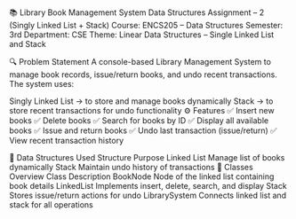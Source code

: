 📚 Library Book Management System
Data Structures Assignment – 2 (Singly Linked List + Stack)
Course: ENCS205 – Data Structures
Semester: 3rd
Department: CSE
Theme: Linear Data Structures – Single Linked List and Stack

🔍 Problem Statement
A console-based Library Management System to manage book records, issue/return books, and undo recent transactions.
The system uses:

Singly Linked List → to store and manage books dynamically
Stack → to store recent transactions for undo functionality
⚙️ Features
✅ Insert new books
✅ Delete books
✅ Search for books by ID
✅ Display all available books
✅ Issue and return books
✅ Undo last transaction (issue/return)
✅ View recent transaction history

🧠 Data Structures Used
Structure	Purpose
Linked List	Manage list of books dynamically
Stack	Maintain undo history of transactions
🧩 Classes Overview
Class	Description
BookNode	Node of the linked list containing book details
LinkedList	Implements insert, delete, search, and display
Stack	Stores issue/return actions for undo
LibrarySystem	Connects linked list and stack for all operations
